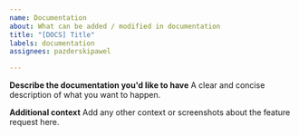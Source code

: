 ```yaml
---
name: Documentation
about: What can be added / modified in documentation
title: "[DOCS] Title"
labels: documentation
assignees: pazderskipawel

---
```


**Describe the documentation you'd like to have**
A clear and concise description of what you want to happen.

**Additional context**
Add any other context or screenshots about the feature request here.
